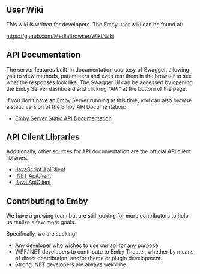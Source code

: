 ## User Wiki
This wiki is written for developers. The Emby user wiki can be found at:

https://github.com/MediaBrowser/Wiki/wiki

## API Documentation
The server features built-in documentation courtesy of Swagger, allowing you to view methods, parameters and even test them in the browser to see what the responses look like. The Swagger UI can be accessed by opening the Emby Server dashboard and clicking "API" at the bottom of the page.

If you don't have an Emby Server running at this time, you can also browse a static version of the Emby API Documentation:

* [Emby Server Static API Documentation](http://swagger.emby.media/?staticview=true)

## API Client Libraries
Additionally, other sources for API documentation are the official API client libraries.

* [JavaScript ApiClient](https://github.com/MediaBrowser/Emby.ApiClient.Javascript)
* [.NET ApiClient](https://github.com/MediaBrowser/Emby.ApiClient)
* [Java ApiClient](https://github.com/MediaBrowser/Emby.ApiClient.Java)

## Contributing to Emby
We have a growing team but are still looking for more contributors to help us realize a few more goals.

Specifically, we are seeking:

* Any developer who wishes to use our api for any purpose
* WPF/.NET developers to contribute to Emby Theater, whether by means of direct contribution, and/or theme or plugin development.
* Strong .NET developers are always welcome
